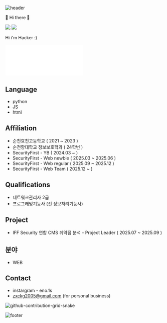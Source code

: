 ![header](https://capsule-render.vercel.app/api?type=waving&&color=#8A0829t&height=100&section=header&fontSize=90)


:wave: Hi there :wave:

<p>  
  <a href= https://velog.io/@r4v4g3r/posts target="_blank"><img src="https://img.shields.io/badge/R4V4G3R -430098?style=for-the-badge&logo=velog&logoColor=white"/></a> 
  <a href= https://www.instagram.com/eno.1s/ target="_blank"><img src="https://img.shields.io/badge/eno.1s-E4405F?style=for-the-badge&logo=Instagram&logoColor=white"/></a>
</p>

<p>
Hi i'm Hacker :) 
</p>

<img src="https://raw.githubusercontent.com/dkssud8150/github-stats-transparent/output/generated/languages.svg" width="49.2%" />

<!-- [![Top Langs](https://github-readme-stats.vercel.app/api/top-langs/?username=kekemak&layout=compact&theme=react)](https://github.com/anuraghazra/github-readme-stats) -->
<!-- [![solved.ac tier](http://mazassumnida.wtf/api/v2/generate_badge?boj=username)](https://solved.ac/cyb3r_syno) -->

## Language
* python
* JS
* html

## Affiliation  
* 순천효천고등학교 ( 2021 ~ 2023 )
* 순천향대학교 정보보호학과 ( 24학번 )
* SecurityFirst - YB ( 2024.03 ~ )
* SecurityFirst - Web newbie ( 2025.03 ~ 2025.06 )
* SecurityFirst - Web regular ( 2025.09 ~ 2025.12 )
* SecurityFirst - Web Team  ( 2025.12 ~ )

## Qualifications
* 네트워크관리사 2급 
* 프로그래밍기능사 (전 정보처리기능사)

## Project
* IFF Security 연합 CMS 취약점 분석 - Project Leader ( 2025.07 ~ 2025.09 )

## 분야
* WEB
 
## Contact  
* instargram - eno.1s
* zxckg2005@gmail.com (for personal business)

![github-contribution-grid-snake](https://user-images.githubusercontent.com/90142173/154796318-e529fdc7-2132-4ce7-8417-06b71cf02506.svg)

![footer](https://capsule-render.vercel.app/api?type=waving&&color=gradient&height=100&section=footer&fontSize=90)


